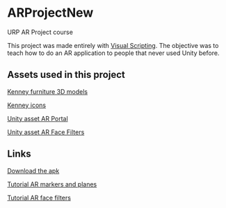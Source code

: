 # ARProjectNew
 URP AR Project course
 
 This project was made entirely with [Visual Scripting](https://unity.com/features/unity-visual-scripting). The objective was to teach how to do an AR application to people that never used Unity before.


<h2>Assets used in this project</h2>

[Kenney furniture 3D models](https://www.kenney.nl/assets/furniture-kit)

[Kenney icons](https://www.kenney.nl/assets/game-icons)

[Unity asset AR Portal](https://connect-prd-cdn.unity.com/20221201/bca4773d-1907-4cdd-b645-e2fceed5a2cb/AR_Portal_Assets.zip)

[Unity asset AR Face Filters](https://connect-prd-cdn.unity.com/20221012/64f70c02-99a3-4261-9ce6-d3324250bed5/Basic_Face_Filter_Assets.zip)
 
 <h2>Links</h2>
 
[Download the apk](https://drive.google.com/file/d/1FsqRKVFS5WPwGxCVfW9xkth2wpkij4UZ/view?usp=share_link)

[Tutorial AR markers and planes](https://learn.unity.com/course/create-with-ar-markers-and-planes?uv=2021.3)

[Tutorial AR face filters](https://learn.unity.com/course/create-with-ar-face-filters?language=en)


 
